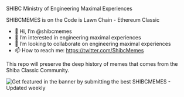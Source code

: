 SHIBC Ministry of Engineering Maximal Experiences 

SHIBCMEMES is on the Code is Lawn Chain - Ethereum Classic

- 👋 Hi, I’m @shibcmemes
- 👀 I’m interested in engineering maximal experiences
- 💞️ I’m looking to collaborate on engineering maximal experiences
- 📫 How to reach me: https://twitter.com/ShibcMemes

This repo will preserve the deep history of memes that comes from the Shiba Classic Community.

![Get featured in the banner by submitting the best SHIBCMEMES - Updated weekly](https://raw.githubusercontent.com/shibcmemes/MinistryofEngineeringMaximalExperiences/914fdfdb2526769ce82d3c189eeb3555f29391c4/memes/221022-banner.png)
